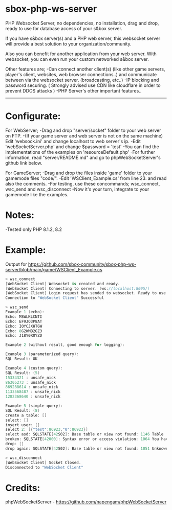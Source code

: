 # sbox-php-ws-server
PHP Websocket Server, no dependencies, no installation, drag and drop, ready to use for database access of your s&amp;box server.

If you have s&box server(s) and a PHP web server, this websocket server will provide a best solution to your organization/community.

Also you can benefit for another application from your web server. With websocket, you can even run your custom networked s&box server.

Other features are;
-Can connect another client(s) (like other game servers, player's client, websites, web browser connections..) and communicate between via the websocket server. (broadcasting, etc..)
-IP blocking and password securing. ( Strongly advised use CDN like cloudflare in order to prevent DDOS attacks )
-PHP Server's other important features..
___

# Configurate:
For WebServer;
-Drag and drop "server/socket" folder to your web server on FTP.
-(If your game server and web server is not on the same machine) Edit 'websock.ini' and change localhost to web server's ip.
-Edit 'webSocketServer.php' and change $password = 'test'
-You can find the implementations of the examples on 'resourceDefault.php'
-For further information, read "server/README.md" and go to phpWebSocketServer's github link below.

For GameServer;
-Drag and drop the files inside 'game' folder to your gamemode files "code/".
-Edit 'WSClient_Example.cs' from line 23. and read also the comments.
-For testing, use these concommands; wsc_connect, wsc_send and wsc_disconnect
-Now it's your turn, integrate to your gamemode like the examples.

# Notes:
-Tested only PHP 8.1.2, 8.2

# Example:

Output for https://github.com/sbox-community/sbox-php-ws-server/blob/main/game/WSClient_Example.cs

```c#
> wsc_connect
[WebSocket Client] Websocket is created and ready.
[WebSocket Client] Connecting to server. (ws://localhost:8095/)
[WebSocket Client] Login request has sended to websocket. Ready to use.
Connection to "WebSocket Client" Successful

> wsc_send
Example 1 (echo):
Echo: MSWLKLCNTI
Echo: EF9JO3P8AT
Echo: IOYCJXHTGW
Echo: 8G2WMB2GZ3
Echo: J18Y0R0YZD

Example 2 (without result, good enough for logging):

Example 3 (parameterized query):
SQL Result: OK

Example 4 (custom query):
SQL Result: (5)
15334321 : unsafe_nick
86305273 : unsafe_nick
869288614 : unsafe_nick
1133568487 : unsafe_nick
1282368640 : unsafe_nick

Example 5 (simple query):
SQL Result: (8)
create a table: []
select: []
insert user: []
select 2: [{"test":86923,"0":86923}]
select asd: SQLSTATE[42S02]: Base table or view not found: 1146 Table 'test.asd' doesn't exist
broken: SQLSTATE[42000]: Syntax error or access violation: 1064 You have an error in your SQL syntax; check the manual that corresponds to your MariaDB server version for the right syntax to use near ' ,,d,' at line 1
drop: []
drop again: SQLSTATE[42S02]: Base table or view not found: 1051 Unknown table 'test.test123'

> wsc_disconnect
[WebSocket Client] Socket Closed.
Disconnected to "WebSocket Client"
```

# Credits:
phpWebSocketServer - https://github.com/napengam/phpWebSocketServer
